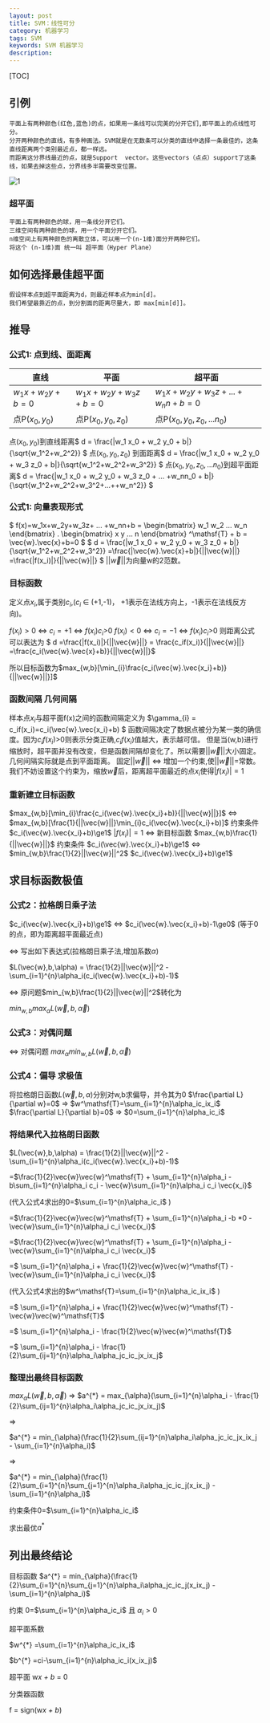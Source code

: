 ```yaml
---
layout: post
title: SVM：线性可分
category: 机器学习
tags: SVM
keywords: SVM 机器学习
description: 
---
```


[TOC]

## 引例
    平面上有两种颜色(红色,蓝色)的点，如果用一条线可以完美的分开它们,即平面上的点线性可分。
    分开两种颜色的直线，有多种画法。SVM就是在无数条可以分类的直线中选择一条最佳的，这条直线距离两个类别最近点，都一样远。  
    而距离这分界线最近的点，就是Support  vector。这些vectors（点点）support了这条线，如果去掉这些点，分界线多半需要改变位置。
![1](/public/img/machineL/svm/p_01.png)

### 超平面
    平面上有两种颜色的球，用一条线分开它们。
    三维空间有两种颜色的球，用一个平面分开它们。
    n维空间上有两种颜色的离散立体，可以用一个(n-1维)面分开两种它们。
    将这个 (n-1维)面 统一叫 超平面（Hyper Plane）

## 如何选择最佳超平面
    假设样本点到超平面距离为d，则最近样本点为min[d]。
    我们希望最靠近的点，到分割面的距离尽量大，即 max[min[d]]。

## 推导

### 公式1: 点到线、面距离 

|       直线      |         平面         |             超平面              |
|-----------------|----------------------|---------------------------------|
| $w_1x+w_2y+b=0$ | $w_1x+w_2y+w_3z+b=0$ | $w_1x+w_2y+w_3z+ ... +w_nn+b=0$ |
| 点P($x_0,y_0$)  | 点P($x_0,y_0,z_0$)   | 点P($x_0,y_0,z_0,...n_0$)       |

点($x_0,y_0$)到直线距离$
d = \frac{|w_1 x_0 + w_2 y_0 + b|}{\sqrt{w_1^2+w_2^2}}
$
点($x_0,y_0,z_0$) 到面距离$
d = \frac{|w_1 x_0 + w_2 y_0 + w_3 z_0 + b|}{\sqrt{w_1^2+w_2^2+w_3^2}}
$
点($x_0,y_0,z_0,...n_0$)到超平面距离$
d = \frac{|w_1 x_0 + w_2 y_0 + w_3 z_0 + ... +w_nn_0 + b|}{\sqrt{w_1^2+w_2^2+w_3^2+...++w_n^2}}
$
### 公式1: 向量表现形式
$
f(x)=w_1x+w_2y+w_3z+ ... +w_nn+b 
 =  \begin{bmatrix}
      w_1 w_2 ... w_n
    \end{bmatrix} . 
    \begin{bmatrix}
      x y ... n
    \end{bmatrix}
    ^\mathsf{T} + b
 = \vec{w}.\vec{x}+b=0
$
$
d = \frac{|w_1 x_0 + w_2 y_0 + w_3 z_0 + b|}{\sqrt{w_1^2+w_2^2+w_3^2}}
  =\frac{|\vec{w}.\vec{x}+b|}{||\vec{w}||}
  =\frac{|f(x_i)|}{||\vec{w}||} 
$
$||\vec{w}||$为向量w的2范数。


### 目标函数
定义点$x_i$,属于类别$c_i$,($c_i$ $\in$ (+1,-1)， +1表示在法线方向上，-1表示在法线反方向)。
 
$f(x_i)>0$  $\Longleftrightarrow$ $c_i=+1$ $\Longleftrightarrow$ $f(x_i)c_i$>0
$f(x_i)<0$  $\Longleftrightarrow$ $c_i=-1$ $\Longleftrightarrow$ $f(x_i)c_i$>0
则距离公式可以表达为 $ d =\frac{|f(x_i)|}{||\vec{w}||} = \frac{c_if(x_i)}{||\vec{w}||} =\frac{c_i(\vec{w}.\vec{x}+b)}{||\vec{w}||}$

所以目标函数为$max_{w,b}[\min_{i}\frac{c_i(\vec{w}.\vec{x_i}+b)}{||\vec{w}||}]$


### 函数间隔 几何间隔
样本点$x_{i}$与超平面f(x)之间的函数间隔定义为
$\gamma_{i} = c_if(x_i)=c_i(\vec{w}.\vec{x_i}+b) $ 
函数间隔决定了数据点被分为某一类的确信度。因为$c_if(x_i)$>0则表示分类正确,$c_if(x_i)$值越大，表示越可信。
但是当(w,b)进行缩放时，超平面并没有改变，但是函数间隔却变化了。所以需要$||\vec{w}||$大小固定。
几何间隔实际就是点到平面距离。
固定$||\vec{w}||$ $\Longleftrightarrow$ 增加一个约束,使$||\vec{w}||$=常数。
我们不妨设置这个约束为，缩放$\vec{w}$后，距离超平面最近的点$x_{i}$使得$|f(x_i)|=1$

### 重新建立目标函数
$max_{w,b}[\min_{i}\frac{c_i(\vec{w}.\vec{x_i}+b)}{||\vec{w}||}]$
$\Longleftrightarrow$
$max_{w,b}[\frac{1}{||\vec{w}||}\min_{i}c_i(\vec{w}.\vec{x_i}+b)]$
约束条件
$c_i(\vec{w}.\vec{x_i}+b)\ge1$
$|f(x_i)|=1$
$\Longleftrightarrow$
新目标函数
$max_{w,b}\frac{1}{||\vec{w}||}$
约束条件
$c_i(\vec{w}.\vec{x_i}+b)\ge1$
$\Longleftrightarrow$
$min_{w,b}\frac{1}{2}||\vec{w}||^2$
$c_i(\vec{w}.\vec{x_i}+b)\ge1$

## 求目标函数极值
### 公式2：拉格朗日乘子法
$c_i(\vec{w}.\vec{x_i}+b)\ge1$
$\Longleftrightarrow$
$c_i(\vec{w}.\vec{x_i}+b)-1\ge0$ (等于0的点，即为距离超平面最近点)

$\Longleftrightarrow$ 写出如下表达式(拉格朗日乘子法,增加系数$\alpha$)

$L(\vec{w},b,\alpha) = \frac{1}{2}||\vec{w}||^2 - \sum_{i=1}^{n}\alpha_i(c_i(\vec{w}.\vec{x_i}+b)-1)$

$\Longleftrightarrow$ 原问题$min_{w,b}\frac{1}{2}||\vec{w}||^2$转化为

$min_{w,b}max_{\alpha}L(\vec{w},b,\vec{\alpha})$

### 公式3：对偶问题

$\Longleftrightarrow$ 对偶问题
$max_{\alpha}min_{w,b}L(\vec{w},b,\vec{\alpha})$

### 公式4：偏导 求极值
将拉格朗日函数$L(\vec{w},b,\alpha)$分别对w,b求偏导，并令其为0
$\frac{\partial L}{\partial w}=0$ $\Longrightarrow$ $w^\mathsf{T}=\sum_{i=1}^{n}\alpha_ic_ix_i$
$\frac{\partial L}{\partial b}=0$ $\Longrightarrow$ $0=\sum_{i=1}^{n}\alpha_ic_i$ 

### 将结果代入拉格朗日函数
$L(\vec{w},b,\alpha) = \frac{1}{2}||\vec{w}||^2 - \sum_{i=1}^{n}\alpha_i(c_i(\vec{w}.\vec{x_i}+b)-1)$

=$\frac{1}{2}\vec{w}\vec{w}^\mathsf{T} + \sum_{i=1}^{n}\alpha_i -b\sum_{i=1}^{n}\alpha_i c_i - \vec{w}\sum_{i=1}^{n}\alpha_i c_i \vec{x_i}$

(代入公式4求出的0=$\sum_{i=1}^{n}\alpha_ic_i$ )

=$\frac{1}{2}\vec{w}\vec{w}^\mathsf{T} + \sum_{i=1}^{n}\alpha_i -b *0 - \vec{w}\sum_{i=1}^{n}\alpha_i c_i \vec{x_i}$

=$\frac{1}{2}\vec{w}\vec{w}^\mathsf{T} + \sum_{i=1}^{n}\alpha_i - \vec{w}\sum_{i=1}^{n}\alpha_i c_i \vec{x_i}$

=$ \sum_{i=1}^{n}\alpha_i + \frac{1}{2}\vec{w}\vec{w}^\mathsf{T} - \vec{w}\sum_{i=1}^{n}\alpha_i c_i \vec{x_i}$

(代入公式4求出的$w^\mathsf{T}=\sum_{i=1}^{n}\alpha_ic_ix_i$ )

=$ \sum_{i=1}^{n}\alpha_i + \frac{1}{2}\vec{w}\vec{w}^\mathsf{T} - \vec{w}\vec{w}^\mathsf{T}$

=$ \sum_{i=1}^{n}\alpha_i - \frac{1}{2}\vec{w}\vec{w}^\mathsf{T}$

=$ \sum_{i=1}^{n}\alpha_i - \frac{1}{2}\sum_{ij=1}^{n}\alpha_i\alpha_jc_ic_jx_ix_j$

### 整理出最终目标函数
$max_{\alpha}L(\vec{w},b,\vec{\alpha})$  $\Longrightarrow$ 
$a^{*} = max_{\alpha}(\sum_{i=1}^{n}\alpha_i - \frac{1}{2}\sum_{ij=1}^{n}\alpha_i\alpha_jc_ic_jx_ix_j)$

$\Longrightarrow$ 

$a^{*} = min_{\alpha}(\frac{1}{2}\sum_{ij=1}^{n}\alpha_i\alpha_jc_ic_jx_ix_j - \sum_{i=1}^{n}\alpha_i)$

$\Longrightarrow$ 

$a^{*} = min_{\alpha}(\frac{1}{2}\sum_{i=1}^{n}\sum_{j=1}^{n}\alpha_i\alpha_jc_ic_j(x_ix_j) - \sum_{i=1}^{n}\alpha_i)$


约束条件0=$\sum_{i=1}^{n}\alpha_ic_i$

求出最优$a^{*}$

## 列出最终结论

目标函数 $a^{*} = min_{\alpha}(\frac{1}{2}\sum_{i=1}^{n}\sum_{j=1}^{n}\alpha_i\alpha_jc_ic_j(x_ix_j) - \sum_{i=1}^{n}\alpha_i)$

约束 0=$\sum_{i=1}^{n}\alpha_ic_i$  且 $\alpha_i>0$


超平面系数

$w^{*} =\sum_{i=1}^{n}\alpha_ic_ix_i$

$b^{*} =ci-\sum_{i=1}^{n}\alpha_ic_i(x_ix_j)$

超平面
w*x  + b* = 0

分类器函数

f = sign(w*x  + b*)




